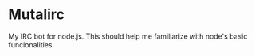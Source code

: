 # Mutalirc

My IRC bot for node.js. This should help me familiarize with node's basic funcionalities.
